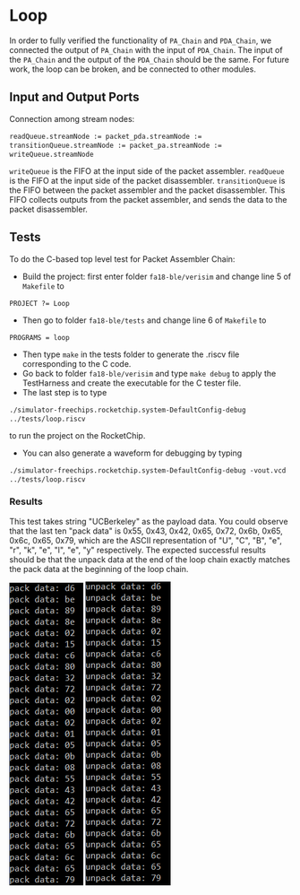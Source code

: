 ﻿# Loop
 In order to fully verified the functionality of `PA_Chain` and `PDA_Chain`, we connected the output of `PA_Chain` with the input of `PDA_Chain`. The input of the `PA_Chain` and the output of the `PDA_Chain` should be the same. For future work, the loop can be broken, and be connected to other modules.
 
 ## Input and Output Ports
 Connection among stream nodes:
 ```
 readQueue.streamNode := packet_pda.streamNode := transitionQueue.streamNode := packet_pa.streamNode := writeQueue.streamNode
 ```
 `writeQueue` is the FIFO at the input side of the packet assembler. `readQueue` is the FIFO at the input side of the packet disassembler. `transitionQueue` is the FIFO between the packet assembler and the packet disassembler. This FIFO collects outputs from the packet assembler, and sends the data to the packet disassembler. 

## Tests
To do the C-based top level test for Packet Assembler Chain:
* Build the project: first enter folder `fa18-ble/verisim` and change line 5 of ``Makefile`` to 
```
PROJECT ?= Loop
```
* Then go to folder `fa18-ble/tests` and change line 6 of ``Makefile`` to 
```
PROGRAMS = loop
```
* Then type `make` in the tests folder to generate the .riscv file corresponding to the C code.
* Go back to folder `fa18-ble/verisim` and type `make debug` to apply the TestHarness and create the executable for the C tester file.
* The last step is to type 
```
./simulator-freechips.rocketchip.system-DefaultConfig-debug ../tests/loop.riscv
```
to run the project on the RocketChip.
* You can also generate a waveform for debugging by typing 
```
./simulator-freechips.rocketchip.system-DefaultConfig-debug -vout.vcd ../tests/loop.riscv
```

### Results
This test takes string "UCBerkeley" as the payload data. You could observe that the last ten "pack data" is 0x55, 0x43, 0x42, 0x65, 0x72, 0x6b, 0x65, 0x6c, 0x65, 0x79, which are the ASCII representation of "U", "C", "B", "e", "r", "k", "e", "l", "e", "y" respectively. The expected successful results should be that the unpack data at the end of the loop chain exactly matches the pack data at the beginning of the loop chain.

![blockDiagram](image/output_loop1.png)
![blockDiagram](image/output_loop2.png)
